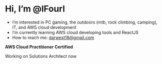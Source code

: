 # Hi, I’m @lFourl
- I’m interested in PC gaming, the outdoors (mtb, rock climbing, camping), IT, and AWS cloud development
- I’m currently learning AWS cloud developing tools and ReactJS
- How to reach me: darwest18@gmail.com

**AWS Cloud Practitioner Certified**

Working on Solutions Architect now
